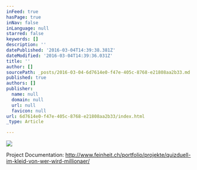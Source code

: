 ```yaml
---
inFeed: true
hasPage: true
inNav: false
inLanguage: null
starred: false
keywords: []
description: ''
datePublished: '2016-03-04T14:39:38.381Z'
dateModified: '2016-03-04T14:39:36.031Z'
title: ''
author: []
sourcePath: _posts/2016-03-04-6d7614e0-f47e-405c-8768-e21808aa2b33.md
published: true
authors: []
publisher:
  name: null
  domain: null
  url: null
  favicon: null
url: 6d7614e0-f47e-405c-8768-e21808aa2b33/index.html
_type: Article

---
```

![](https://the-grid-user-content.s3-us-west-2.amazonaws.com/acc366d3-1c0f-4aa1-ac1e-56afcc6240d9.jpg)

Project Documentation: http://www.feinheit.ch/portfolio/projekte/quizduell-im-kleid-von-wer-wird-millionaer/